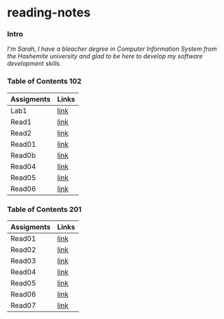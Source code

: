 # reading-notes
### Intro
*I'm Sarah, I have a bleacher degree in Computer Information System from the Hashemite university and glad to be here to develop my software development skills.* 

### Table of Contents 102
| Assigments   | Links            |
| ----------   | ----------       |
| Lab1         | [link](102/Lab1.md)  |
| Read1        | [link](102/read1.md) |
| Read2        | [link](102/read2.md) |
| Read01        | [link](102/read03.md) |
| Read0b        | [link](102/read03b.md) |
| Read04        | [link](102/read04.md) |
| Read05        | [link](102/read05.md) |
| Read06        | [link](102/read06.md) |


### Table of Contents 201
| Assigments   | Links            |
| ----------   | ----------       |
| Read01        | [link](201/read01.md) |
| Read02        | [link](201/read02.md) |
| Read03        | [link](201/read03.md) |
| Read04        | [link](201/read04.md) |
| Read05        | [link](201/read04.md) |
| Read06        | [link](201/read06.md) |
| Read07        | [link]() |

